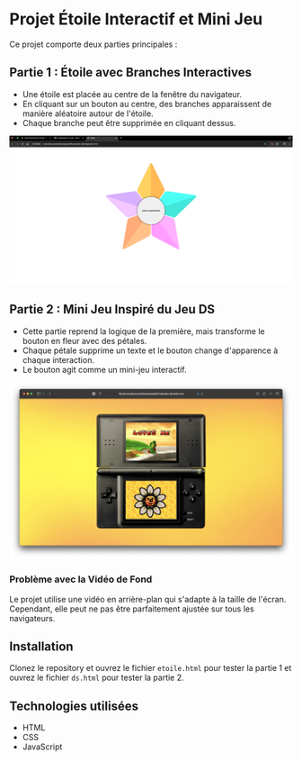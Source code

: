 # Projet Étoile Interactif et Mini Jeu

Ce projet comporte deux parties principales :

## Partie 1 : Étoile avec Branches Interactives
- Une étoile est placée au centre de la fenêtre du navigateur.
- En cliquant sur un bouton au centre, des branches apparaissent de manière aléatoire autour de l'étoile.
- Chaque branche peut être supprimée en cliquant dessus.

![Étoile avec branches](etoile.png)

## Partie 2 : Mini Jeu Inspiré du Jeu DS
- Cette partie reprend la logique de la première, mais transforme le bouton en fleur avec des pétales.
- Chaque pétale supprime un texte et le bouton change d'apparence à chaque interaction.
- Le bouton agit comme un mini-jeu interactif.

![Mini jeu fleur](fleur.png)

### Problème avec la Vidéo de Fond
Le projet utilise une vidéo en arrière-plan qui s'adapte à la taille de l'écran. Cependant, elle peut ne pas être parfaitement ajustée sur tous les navigateurs.

## Installation
Clonez le repository et ouvrez le fichier `etoile.html` pour tester la partie 1 et ouvrez le fichier `ds.html` pour tester la partie 2.

## Technologies utilisées
- HTML
- CSS
- JavaScript
